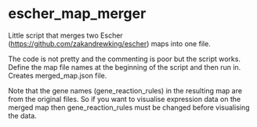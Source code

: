 # escher_map_merger
Little script that merges two Escher (https://github.com/zakandrewking/escher) maps into one file.

The code is not pretty and the commenting is poor but the script works.
Define the map file names at the beginning of the script and then run in. Creates merged_map.json file.

Note that the gene names (gene_reaction_rules) in the resulting map are from the original files.
So if you want to visualise expression data on the merged map then gene_reaction_rules must be changed before visualising the data.
